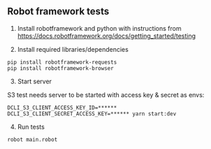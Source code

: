 ## Robot framework tests

1. Install robotframework and python with instructions from https://docs.robotframework.org/docs/getting_started/testing

2. Install required libraries/dependencies

```
pip install robotframework-requests
pip install robotframework-browser
```

3. Start server

S3 test needs server to be started with access key & secret as envs:

```
DCLI_S3_CLIENT_ACCESS_KEY_ID=****** DCLI_S3_CLIENT_SECRET_ACCESS_KEY=****** yarn start:dev
```

4. Run tests

```
robot main.robot
```
